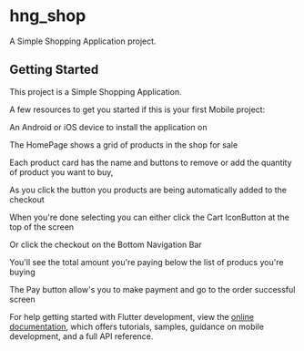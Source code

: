 # hng_shop

A Simple Shopping Application project.

## Getting Started

This project is a Simple Shopping Application.

A few resources to get you started if this is your first Mobile project:

An Android or iOS device to install the application on

The HomePage shows a grid of products in the shop for sale

Each product card has the name and buttons to remove or add the quantity of product you want to buy,

As you click the button you products are being automatically added to the checkout

When you're done selecting you can either click the Cart IconButton at the top of the screen

Or click the checkout on the Bottom Navigation Bar

You'll see the total amount you're paying below the list of producs you're buying

The Pay button allow's you to make payment and go to the order successful screen


For help getting started with Flutter development, view the
[online documentation](https://docs.flutter.dev/), which offers tutorials,
samples, guidance on mobile development, and a full API reference.
